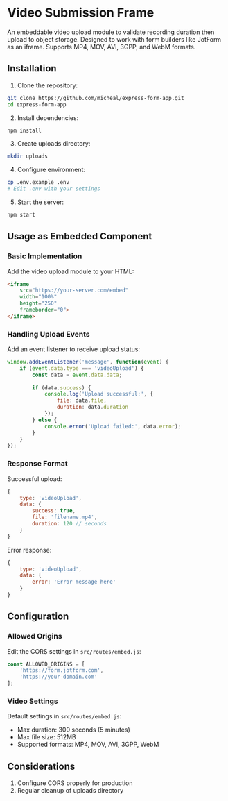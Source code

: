 # Video Submission Frame

An embeddable video upload module to validate recording duration then upload to object storage. Designed to work with form builders like JotForm as an iframe. Supports MP4, MOV, AVI, 3GPP, and WebM formats.

## Installation

1. Clone the repository:
```bash
git clone https://github.com/micheal/express-form-app.git
cd express-form-app
```

2. Install dependencies:
```bash
npm install
```

3. Create uploads directory:
```bash
mkdir uploads
```

4. Configure environment:
```bash
cp .env.example .env
# Edit .env with your settings
```

5. Start the server:
```bash
npm start
```

## Usage as Embedded Component

### Basic Implementation

Add the video upload module to your HTML:

```html
<iframe 
    src="https://your-server.com/embed" 
    width="100%" 
    height="250" 
    frameborder="0">
</iframe>
```

### Handling Upload Events

Add an event listener to receive upload status:

```javascript
window.addEventListener('message', function(event) {
    if (event.data.type === 'videoUpload') {
        const data = event.data.data;
        
        if (data.success) {
            console.log('Upload successful:', {
                file: data.file,
                duration: data.duration
            });
        } else {
            console.error('Upload failed:', data.error);
        }
    }
});
```

### Response Format

Successful upload:
```javascript
{
    type: 'videoUpload',
    data: {
        success: true,
        file: 'filename.mp4',
        duration: 120 // seconds
    }
}
```

Error response:
```javascript
{
    type: 'videoUpload',
    data: {
        error: 'Error message here'
    }
}
```

## Configuration

### Allowed Origins

Edit the CORS settings in `src/routes/embed.js`:

```javascript
const ALLOWED_ORIGINS = [
    'https://form.jotform.com',
    'https://your-domain.com'
];
```

### Video Settings

Default settings in `src/routes/embed.js`:
- Max duration: 300 seconds (5 minutes)
- Max file size: 512MB
- Supported formats: MP4, MOV, AVI, 3GPP, WebM

##  Considerations

1. Configure CORS properly for production
2. Regular cleanup of uploads directory